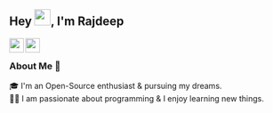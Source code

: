 ## Hey <img src="https://github.com/TheDudeThatCode/TheDudeThatCode/blob/master/Assets/Hi.gif" width="29px">, I'm Rajdeep

<a href="https://twitter.com/Rajdeep__ds">
  <img align="left" width="26px" src="https://cdn.jsdelivr.net/npm/simple-icons@v3/icons/twitter.svg" />
 </a>
<a href="mailto:rajdeepds626@gmail.com">
  <img align="left" width="26px" src="https://cdn.jsdelivr.net/npm/simple-icons@v3/icons/gmail.svg" />
 </a>
 
 <br />
 
 ### About Me 🚀
 🎓 I'm an Open-Source enthusiast & pursuing my dreams.  </br>
 👨‍💻 I am passionate about programming & I enjoy learning new things.
 </br>
 
